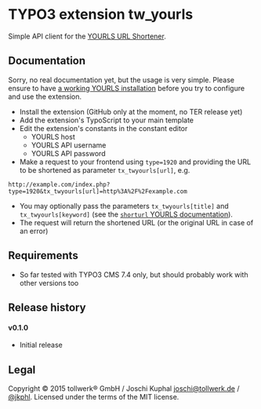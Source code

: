 TYPO3 extension tw_yourls
===============================

Simple API client for the [YOURLS URL Shortener](http://yourls.org). 


Documentation
-------------

Sorry, no real documentation yet, but the usage is very simple. Please ensure to have [a working YOURLS installation](http://yourls.org/#Install) before you try to configure and use the extension.

* Install the extension (GitHub only at the moment, no TER release yet)
* Add the extension's TypoScript to your main template
* Edit the extension's constants in the constant editor
	* YOURLS host
	* YOURLS API username
	* YOURLS API password
* Make a request to your frontend using `type=1920` and providing the URL to be shortened as parameter `tx_twyourls[url]`, e.g.
  
```
http://example.com/index.php?type=1920&tx_twyourls[url]=http%3A%2F%2Fexample.com
```

* You may optionally pass the parameters `tx_twyourls[title]` and `tx_twyourls[keyword]` (see the [`shorturl` YOURLS documentation](http://yourls.org/#apiusage)).
* The request will return the shortened URL (or the original URL in case of an error)

Requirements
------------

* So far tested with TYPO3 CMS 7.4 only, but should probably work with other versions too


Release history
---------------

#### v0.1.0
*	Initial release 

Legal
-----

Copyright © 2015 tollwerk® GmbH / Joschi Kuphal <joschi@tollwerk.de> / [@jkphl](https://twitter.com/jkphl).
Licensed under the terms of the MIT license.
